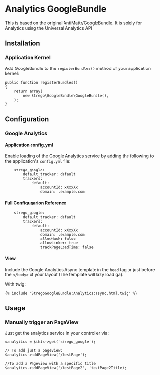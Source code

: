 # Analytics GoogleBundle

This is based on the original AntiMattr/GoogleBundle. It is solely for Analytics using the Universal Analytics API

## Installation

### Application Kernel

Add GoogleBundle to the `registerBundles()` method of your application kernel:

    public function registerBundles()
    {
        return array(
            new Strego\GoogleBundle\GoogleBundle(),
        );
    }

## Configuration

### Google Analytics

#### Application config.yml

Enable loading of the Google Analytics service by adding the following to
the application's `config.yml` file:

        strego_google:
            default_tracker: default
            trackers:
                default:
                    accountId: xXxxXx
                    domain: .example.com

#### Full Configugarion Reference

        strego_google:
            default_tracker: default
            trackers:
                default:
                    accountId: xXxxXx
                    domain: .example.com
                    allowHash: false
                    allowLinker: true
                    trackPageLoadTime: false
                    

#### View

Include the Google Analytics Async template in the `head` tag or just before the `</body>` of your layout (The template will lazy load ga).

With twig:

    {% include "StregoGoogleBundle:Analytics:async.html.twig" %}

## Usage

### Manually trigger an PageView

Just get the analytics service in your controller via:

    $analytics = $this->get('strego_google');

    // To add just a pageview:
    $analytics->addPageView('/testPage');

    //To add a Pageview with a specific title
    $analytics->addPageView('/testPage2', 'testPage2Title);





